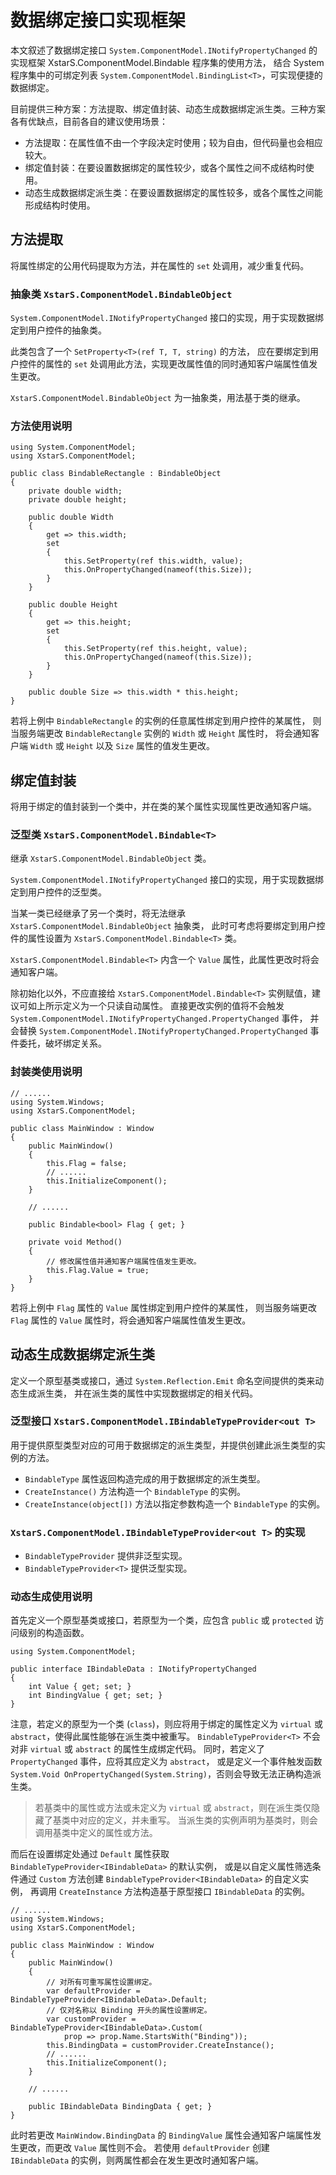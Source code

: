 ﻿# 数据绑定接口实现框架

本文叙述了数据绑定接口 `System.ComponentModel.INotifyPropertyChanged`
的实现框架 XstarS.ComponentModel.Bindable 程序集的使用方法，
结合 System 程序集中的可绑定列表 `System.ComponentModel.BindingList<T>`，可实现便捷的数据绑定。

目前提供三种方案：方法提取、绑定值封装、动态生成数据绑定派生类。三种方案各有优缺点，目前各自的建议使用场景：

* 方法提取：在属性值不由一个字段决定时使用；较为自由，但代码量也会相应较大。
* 绑定值封装：在要设置数据绑定的属性较少，或各个属性之间不成结构时使用。
* 动态生成数据绑定派生类：在要设置数据绑定的属性较多，或各个属性之间能形成结构时使用。

## 方法提取

将属性绑定的公用代码提取为方法，并在属性的 `set` 处调用，减少重复代码。

### 抽象类 `XstarS.ComponentModel.BindableObject`

`System.ComponentModel.INotifyPropertyChanged` 接口的实现，用于实现数据绑定到用户控件的抽象类。

此类包含了一个 `SetProperty<T>(ref T, T, string)` 的方法，
应在要绑定到用户控件的属性的 `set` 处调用此方法，实现更改属性值的同时通知客户端属性值发生更改。

`XstarS.ComponentModel.BindableObject` 为一抽象类，用法基于类的继承。

### 方法使用说明

``` CSharp
using System.ComponentModel;
using XstarS.ComponentModel;

public class BindableRectangle : BindableObject
{
    private double width;
    private double height;

    public double Width
    {
        get => this.width;
        set
        {
            this.SetProperty(ref this.width, value);
            this.OnPropertyChanged(nameof(this.Size));
        }
    }

    public double Height
    {
        get => this.height;
        set
        {
            this.SetProperty(ref this.height, value);
            this.OnPropertyChanged(nameof(this.Size));
        }
    }

    public double Size => this.width * this.height;
}
```

若将上例中 `BindableRectangle` 的实例的任意属性绑定到用户控件的某属性，
则当服务端更改 `BindableRectangle` 实例的 `Width` 或 `Height` 属性时，
将会通知客户端 `Width` 或 `Height` 以及 `Size` 属性的值发生更改。

## 绑定值封装

将用于绑定的值封装到一个类中，并在类的某个属性实现属性更改通知客户端。

### 泛型类 `XstarS.ComponentModel.Bindable<T>`

继承 `XstarS.ComponentModel.BindableObject` 类。

`System.ComponentModel.INotifyPropertyChanged` 接口的实现，用于实现数据绑定到用户控件的泛型类。

当某一类已经继承了另一个类时，将无法继承 `XstarS.ComponentModel.BindableObject` 抽象类，
此时可考虑将要绑定到用户控件的属性设置为 `XstarS.ComponentModel.Bindable<T>` 类。

`XstarS.ComponentModel.Bindable<T>` 内含一个 `Value` 属性，此属性更改时将会通知客户端。

除初始化以外，不应直接给 `XstarS.ComponentModel.Bindable<T>` 实例赋值，建议可如上所示定义为一个只读自动属性。
直接更改实例的值将不会触发 `System.ComponentModel.INotifyPropertyChanged.PropertyChanged` 事件，
并会替换 `System.ComponentModel.INotifyPropertyChanged.PropertyChanged` 事件委托，破坏绑定关系。

### 封装类使用说明

``` CSharp
// ......
using System.Windows;
using XstarS.ComponentModel;

public class MainWindow : Window
{
    public MainWindow()
    {
        this.Flag = false;
        // ......
        this.InitializeComponent();
    }

    // ......

    public Bindable<bool> Flag { get; }

    private void Method()
    {
        // 修改属性值并通知客户端属性值发生更改。
        this.Flag.Value = true;
    }
}
```

若将上例中 `Flag` 属性的 `Value` 属性绑定到用户控件的某属性，
则当服务端更改 `Flag` 属性的 `Value` 属性时，将会通知客户端属性值发生更改。

## 动态生成数据绑定派生类

定义一个原型基类或接口，通过 `System.Reflection.Emit` 命名空间提供的类来动态生成派生类，
并在派生类的属性中实现数据绑定的相关代码。

### 泛型接口 `XstarS.ComponentModel.IBindableTypeProvider<out T>`

用于提供原型类型对应的可用于数据绑定的派生类型，并提供创建此派生类型的实例的方法。

* `BindableType` 属性返回构造完成的用于数据绑定的派生类型。
* `CreateInstance()` 方法构造一个 `BindableType` 的实例。
* `CreateInstance(object[])` 方法以指定参数构造一个 `BindableType` 的实例。

### `XstarS.ComponentModel.IBindableTypeProvider<out T>` 的实现

* `BindableTypeProvider` 提供非泛型实现。
* `BindableTypeProvider<T>` 提供泛型实现。

### 动态生成使用说明

首先定义一个原型基类或接口，若原型为一个类，应包含 `public` 或 `protected` 访问级别的构造函数。

``` CSharp
using System.ComponentModel;

public interface IBindableData : INotifyPropertyChanged
{
    int Value { get; set; }
    int BindingValue { get; set; }
}
```

注意，若定义的原型为一个类 (`class`)，则应将用于绑定的属性定义为 `virtual` 或 `abstract`，使得此属性能够在派生类中被重写。
`BindableTypeProvider<T>` 不会对非 `virtual` 或 `abstract` 的属性生成绑定代码。
同时，若定义了 `PropertyChanged` 事件，应将其应定义为 `abstract`，
或是定义一个事件触发函数 `System.Void OnPropertyChanged(System.String)`，否则会导致无法正确构造派生类。

> 若基类中的属性或方法或未定义为 `virtual` 或 `abstract`，则在派生类仅隐藏了基类中对应的定义，并未重写。
> 当派生类的实例声明为基类时，则会调用基类中定义的属性或方法。

而后在设置绑定处通过 `Default` 属性获取 `BindableTypeProvider<IBindableData>` 的默认实例，
或是以自定义属性筛选条件通过 `Custom` 方法创建 `BindableTypeProvider<IBindableData>` 的自定义实例，
再调用 `CreateInstance` 方法构造基于原型接口 `IBindableData` 的实例。

``` CSharp
// ......
using System.Windows;
using XstarS.ComponentModel;

public class MainWindow : Window
{
    public MainWindow()
    {
        // 对所有可重写属性设置绑定。
        var defaultProvider = BindableTypeProvider<IBindableData>.Default;
        // 仅对名称以 Binding 开头的属性设置绑定。
        var customProvider = BindableTypeProvider<IBindableData>.Custom(
            prop => prop.Name.StartsWith("Binding"));
        this.BindingData = customProvider.CreateInstance();
        // ......
        this.InitializeComponent();
    }

    // ......

    public IBindableData BindingData { get; }
}
```

此时若更改 `MainWindow.BindingData` 的 `BindingValue` 属性会通知客户端属性发生更改，而更改 `Value` 属性则不会。
若使用 `defaultProvider` 创建 `IBindableData` 的实例，则两属性都会在发生更改时通知客户端。
